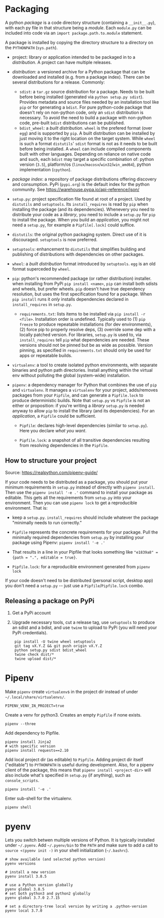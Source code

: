 # Packaging
A python *package* is a code directory structure (containing a `__init__.py`),
with each py file in that structure being a *module*. Each `module.py` can be
included into code via an `import package.path.to.module` statement.

A package is installed by copying the directory structure to a directory on the
`PYTHONPATH` (`sys.path`).

- project: library or application intended to be packaged in to a
  *distribution*. A project can have multiple releases.

- *distribution*: a versioned archive for a Python package that can be
  downloaded and installed (e.g. from a package index). There can be several
  distributions for a release. Commonly:
  - `sdist`: a `tar.gz` source distribution for a package. Needs to be built
    before being installed (generated via `python setup.py sdist`). Provides
    metadata and source files needed by an installation tool like `pip` or for
    generating a `bdist`. For pure python-code package that doesn't rely on
    non-python code, only an `sdist` distribution is necessary. To avoid the
    need to build a package with non-python code, pre-built `bdist`
    distributions can be published.
  - `bdist_wheel`: a *built distribution*. `wheel` is the prefered format (over
    `egg`) and is supported by `pip`. A built distribution can be installed by
    just moving it to the right location on the target system. While `wheel` is
    such a format `distutils`' `sdist` format is not as it needs to be built
    before being installed. A `wheel` can include compiled components built with
    other languages. Depending on reliance on native code and such, each `bdist`
    may target a specific combination of: python version (`3.5`), platform/os
    (`linux`/`macosx`/`win32`/`win_amd64`), python implementation (`cpython`).

- *package index*: a repository of package distributions offering discovery and
  consumption. PyPi (`pypi.org`) is the default index for the python community.
  See https://warehouse.pypa.io/api-reference/json/

- `setup.py`: project specification file found at root of a project. Used by
  `distutils` and `setuptools`. Its `install_requires` is read by `pip` when
  installing the package (and its dependencies). Whenevery you need to
  distribute your code as a _library_, you need to include a `setup.py` for
  `pip` to install the package. When you build an _application_, you might not
  need a `setup.py`, for example a `Pipfile[.lock]` could suffice.

- `distutils`: the original python packaging system. Direct use of it is
  discouraged. `setuptools` is now preferred.

- `setuptools`: enhancement to `distutils` that simplifies building and
  publishing of distributions with dependencies on other packages.

- `wheel`: a *built distribution* format introduced by `setuptools`. `egg` is an
  old format superceded by `wheel`.

- `pip`: python's recommended package (or rather distribution) installer. when
  installing from PyPi `pip install <name>`, `pip` can install both sdists and
  wheels, but prefer wheels. `pip` doesn't have true dependency resolution, but
  uses the first specification found for a package. When `pip install` runs it
  *only* installs dependencies declared in `install_requires` in `setup.py`.

  - `requirements.txt`: lists items to be installed via `pip install -r <file>`.
    Installation order is undefined. Typically used to (1) `pip freeze` to
    produce repeatable installations (for dev environments), (2) force pip to
    properly resolve deps, (3) override some dep with a locally patched
    version. For libraries, `setup.py` is used to, via `install_requires` tell
    `pip` what dependencies are needed. These versions should not be pinned but
    be as wide as possible. Version pinning, as specified in `requirements.txt`
    should only be used for apps or repeatable builds.

- `virtualenv`: a tool to create isolated python environments, with separate
  binaries and python path directories. Install anything within the virtual env
  without polluting the global (system-wide) installation.

- `pipenv`: a dependency manager for Python that combines the use of `pip` and
  `virtualenv`. It manages a `virtualenv` for your project, adds/removes
  packages from your `Pipfile`, and can generate a `Pipfile.lock` to produce
  deterministic builds. Note that `setup.py` vs `Pipfile` is not an either or
  proposition: if you're writing a _library_ `setup.py` is needed anyway to
  allow `pip` to install the library (and its dependencies). For an
  _application_, a `Pipfile` could be sufficient.

  - `Pipfile`: declares high-level dependencies (similar to `setup.py`). Here
    you declare *what you want*.

  - `Pipfile.lock`: a snapshot of all transitive dependencies resulting from
    resolving dependencies in the `Pipfile`.


## How to structure your project
Source: https://realpython.com/pipenv-guide/

If your code needs to be distributed as a package, you should put your minimum
requirements in `setup.py` instead of directly with `pipenv install`. Then use
the `pipenv install '-e .'` command to install your package as editable. This
gets all the requirements from `setup.py` into your environment. Then you can
use `pipenv lock` to get a reproducible environment. That is:

- keep a `setup.py`. `install_requires` should include whatever the package
  "minimally needs to run correctly."

- `Pipfile` represents the concrete requirements for your package. Pull the
  minimally required dependencies from `setup.py` by installing your package
  using Pipenv: `pipenv install '-e .'`

- That results in a line in your Pipfile that looks something like
  `"e1839a8" = {path = ".", editable = true}`.

- `Pipfile.lock`: for a reproducible environment generated from `pipenv lock`

If your code doesn't need to be distributed (personal script, desktop app) you
don't need a `setup.py` -- just use a `Pipfile`/`Pipfile.lock` combo.


## Releasing a package on PyPi

1. Get a PyPi account

2. Upgrade necessary tools, cut a release tag, use `setuptools` to produce an
   sdist and a bdist, and use `twine` to upload to PyPi (you will need your PyPi
   credentials).

        pip install -U twine wheel setuptools
        git tag vX.Y.Z && git push origin vX.Y.Z
        python setup.py sdist bdist_wheel
        twine check dist/*
        twine upload dist/*


# Pipenv
Make `pipenv` create `virtualenv`s in the project dir instead of under
`~/.local/share/virtualenvs/`.

    PIPENV_VENV_IN_PROJECT=true

Create a venv for python3. Creates an empty `Pipfile` if none exists.

    pipenv --three

Add dependency to Pipfile.

    pipenv install Jinja2
    # with specific version
    pipenv install requests==2.10

Add local project dir (as editable) to `Pipfile`. Adding project dir itself
("editable") to `PYTHONPATH` is useful during development. Also, for a pipenv
client of the package, this means that `pipenv install <project-dir>` will also
include what's specified in `setup.py` (if anything), such as `console_scripts`.

    pipenv install '-e .'

Enter sub-shell for the virtualenv.

    pipenv shell

# pyenv
Lets you switch betwen multiple versions of Python. It is typically installed
under `~/.pyenv`. Add `~/.pyenv/bin` to the `PATH` and make sure to add a call
to `source <(pyenv init -)` in your shell initialization (`~/.bashrc`).

    # show available (and selected python version)
    pyenv versions

    # install a new version
    pyenv install 3.8.5

    # use a Python version globally
    pyenv global 3.8.5
    # set both python3 and python2 globally
    pyenv global 3.7.0 2.7.15

    # set a directory-tree local version by writing a .python-version
    pyenv local 3.7.0
